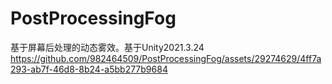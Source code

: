 # PostProcessingFog
基于屏幕后处理的动态雾效。基于Unity2021.3.24
https://github.com/982464509/PostProcessingFog/assets/29274629/4ff7a293-ab7f-46d8-8b24-a5bb277b9684
